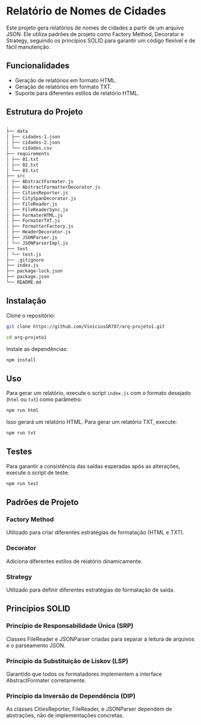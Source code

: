 # Relatório de Nomes de Cidades

Este projeto gera relatórios de nomes de cidades a partir de um arquivo JSON. Ele utiliza padrões de projeto como Factory Method, Decorator e Strategy, seguindo os princípios SOLID para garantir um código flexível e de fácil manutenção.

## Funcionalidades

- Geração de relatórios em formato HTML.
- Geração de relatórios em formato TXT.
- Suporte para diferentes estilos de relatório HTML.

## Estrutura do Projeto
```bash
.
├── data
│ ├── cidades-1.json
│ ├── cidades-2.json
│ └── cidades.csv
├── requirements
│ ├── 01.txt
│ ├── 02.txt
│ └── 03.txt
├── src
│ ├── AbstractFormater.js
│ ├── AbstractFormatterDecorator.js
│ ├── CitiesReporter.js
│ ├── CitySpanDecorator.js
│ ├── FileReader.js
│ ├── FileReaderSync.js
│ ├── FormaterHTML.js
│ ├── FormaterTXT.js
│ ├── FormatterFactory.js
│ ├── HeaderDecorator.js
│ ├── JSONParser.js
│ └── JSONParserImpl.js
├── test
│ └── test.js
├── .gitignore
├── index.js
├── package-lock.json
├── package.json
└── README.md
```

## Instalação

Clone o repositório:
```sh
git clone https://github.com/ViniciusGR797/arq-projeto1.git
```

```sh
cd arq-projeto1
```

Instale as dependências:
```sh
npm install
```

## Uso

Para gerar um relatório, execute o script `index.js` com o formato desejado (`html` ou `txt`) como parâmetro:

```sh
npm run html
```

Isso gerará um relatório HTML. Para gerar um relatório TXT, execute:

```sh
npm run txt
```

## Testes

Para garantir a consistência das saídas esperadas após as alterações, execute o script de teste:

```sh
npm run test
```

## Padrões de Projeto

### Factory Method

Utilizado para criar diferentes estratégias de formatação (HTML e TXT).

### Decorator
Adiciona diferentes estilos de relatório dinamicamente.

### Strategy
Utilizado para definir diferentes estratégias de formatação de saída.

## Princípios SOLID
### Princípio de Responsabilidade Única (SRP)
Classes FileReader e JSONParser criadas para separar a leitura de arquivos e o parseamento JSON.

### Princípio da Substituição de Liskov (LSP)
Garantido que todos os formatadores implementem a interface AbstractFormater corretamente.

### Princípio da Inversão de Dependência (DIP)
As classes CitiesReporter, FileReader, e JSONParser dependem de abstrações, não de implementações concretas.